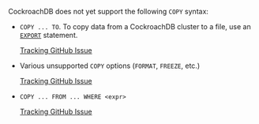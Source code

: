 CockroachDB does not yet support the following `COPY` syntax:

- `COPY ... TO`. To copy data from a CockroachDB cluster to a file, use an [`EXPORT`](export.html) statement.

    [Tracking GitHub Issue](https://github.com/cockroachdb/cockroach/issues/41608)

- Various unsupported `COPY` options (`FORMAT`, `FREEZE`, etc.)

   [Tracking GitHub Issue](https://github.com/cockroachdb/cockroach/issues/41608)

- `COPY ... FROM ... WHERE <expr>`

    [Tracking GitHub Issue](https://github.com/cockroachdb/cockroach/issues/54580)
